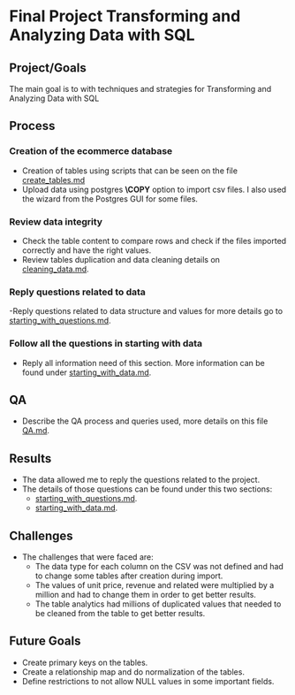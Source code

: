 # Final Project Transforming and Analyzing Data with SQL

## Project/Goals
The main goal is to with techniques and strategies for Transforming and Analyzing Data with SQL

## Process
### Creation of the ecommerce database
- Creation of tables using scripts that can be seen on the file [create_tables.md](Create_tables.md)
- Upload data using postgres **\COPY** option to import csv files. I also used the wizard from the Postgres GUI for some files.

### Review data integrity
- Check the table content to compare rows and check if the files imported correctly and have the right values.
- Review tables duplication and data cleaning details on [cleaning_data.md](cleaning_data.md).

### Reply questions related to data
-Reply questions related to data structure and values for more details go to [starting_with_questions.md](starting_with_questions.md).

### Follow all the questions in starting with data
- Reply all information need of this section. More information can be found under [starting_with_data.md](starting_with_data.md).

## QA
- Describe the QA process and queries used, more details on this file [QA.md](QA.md).

## Results
- The data allowed me to reply the questions related to the project.
- The details of those questions can be found under this two sections:
    - [starting_with_questions.md](starting_with_questions.md).
    - [starting_with_data.md](starting_with_data.md).

## Challenges 
- The challenges that were faced are:
    - The data type for each column on the CSV was not defined and had to change some tables after creation during import.
    - The values of unit price, revenue and related were multiplied by a million and had to change them in order to get better results.
    - The table analytics had millions of duplicated values that needed to be cleaned from the table to get better results.
 
## Future Goals
- Create primary keys on the tables.
- Create a relationship map and do normalization of the tables.
- Define restrictions to not allow NULL values in some important fields.
